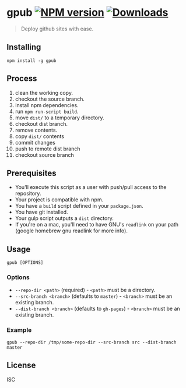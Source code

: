 [downloads-image]: http://img.shields.io/npm/dm/google-form.svg
[npm-url]: https://npmjs.org/package/google-form
[npm-image]: http://img.shields.io/npm/v/google-form.svg

gpub [![NPM version][npm-image]][npm-url] [![Downloads][downloads-image]][npm-url]
======================
> Deploy github sites with ease.

## Installing

`npm install -g gpub`

## Process

1. clean the working copy.
1. checkout the source branch.
1. install npm dependencies.
1. run `npm run-script build`.
1. move `dist/` to a temporary directory.
1. checkout dist branch.
1. remove contents.
1. copy `dist/` contents
1. commit changes
1. push to remote dist branch
1. checkout source branch

## Prerequisites

* You'll execute this script as a user with push/pull access to the repository.
* Your project is compatible with npm.
* You have a `build` script defined in your `package.json`.
* You have git installed.
* Your gulp script outputs a `dist` directory.
* If you're on a mac, you'll need to have GNU's `readlink` on your path (google homebrew gnu readlink for more info).

## Usage

`gpub [OPTIONS]`

### Options

* `--repo-dir <path>` (required) - `<path>` must be a directory.
* `--src-branch <branch>` (defaults to `master`) - `<branch>` must be an existing branch.
* `--dist-branch <branch>` (defaults to `gh-pages`) - `<branch>` must be an existing branch.

### Example

`gpub --repo-dir /tmp/some-repo-dir --src-branch src --dist-branch master`

## License

ISC
